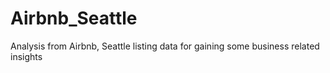 # Airbnb_Seattle
Analysis from Airbnb, Seattle listing data for gaining some business related insights
